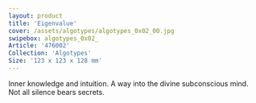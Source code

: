 ```yaml
---
layout: product
title: 'Eigenvalue'
cover: /assets/algotypes/algotypes_0x02_00.jpg
swipebox: algotypes_0x02_
Article: '476002'
Collection: 'Algotypes'
Size: '123 x 123 x 128 mm'
---
```

Inner knowledge and intuition. A way into the divine subconscious mind. Not all silence bears secrets.
